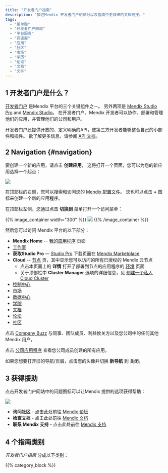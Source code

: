 ```yaml
---
title: "开发者门户指南"
description: "描述Mendix 开发者门户的部分以及指南中更详细的文档链接。"
tags:
  - "菜单键"
  - "开发者门户网站"
  - "平台服务"
  - "调速器"
  - "应用"
  - "社区"
  - "市场"
  - "学历"
  - "论坛"
  - "文档"
  - "文件"
---
```


## 1 开发者门户是什么？

[开发者门户](http://sprintr.home.mendix.com) 是Mendix 平台的三个关键组件之一。 另外两项是 [Mendix Studio Pro](/refguide/modeling) and [Mendix Studio](/studio/)。 在开发者门户，Mendix 开发者可以协作、部署和管理他们的应用，并管理他们的公司和用户。

开发者门户还提供开放的、定义明确的API，使第三方开发者能够整合自己的小部件和插件。 欲了解更多信息，请参阅 [API 文档](/apidocs-mxsdk/apidocs/)。

## 2 Navigation {#navigation}

要创建一个新的应用，请点击 **创建应用**， 这将打开一个页面，您可以为您的新应用选择一个起点：

![](attachments/create-app.png)

在顶部栏的右侧，您可以搜索和访问您的 [Mendix 配置文件](/developerportal/mendix-profile/)。 您也可以点击 **+** 图标来创建一个新的应用程序。

在顶部栏左侧，您通过点击 **切换到** 菜单打开一个访问菜单：

{{% image_container width="300" %}}
![](attachments/switcher.png)
{{% /image_container %}}

然后您可以访问 Mendix 平台的以下部分：

* **Mendix Home** -- [我的应用程序](/developerportal/apps-list/) 页面
* [工作室](/studio/)
* **获取Studio Pro** — [Studio Pro](/refguide/) 下载页面在 [Mendix Marketplace](/appstore/)
* **Cloud**  -- [节点](/developerportal/deploy/node-permissions) 页，其中显示您可以访问的所有已授权的 Mendix 云节点
    * 点击本页面上的 **详情** 打开了部署到节点的应用程序的 [环境](/developerportal/deploy/environments) 页面
    * 关于顶部栏中 **Cluster Manager** 选项的详细信息，见 [创建一个私人Cloud Cluster](/developerportal/deploy/private-cloud-cluster)
* [控制中心](/developerportal/control-center/)
* [市场](/appstore/)
* [数据中心](/data-hub/)
* [学院](https://academy.mendix.com/link/home)
* [文档](https://docs.mendix.com/)
* [论坛](/developerportal/community-tools/mendix-forum)
* [社区](community-tools)

点击 [Company Buzz](collaborate/buzz) 与同事、团队成员、利益攸关方以及您公司中的任何其他Mendix 用户。

点击 [公司应用程序](/developerportal/apps-list/#my-company-apps) 查看您公司成员创建的所有应用。

如果您想要打开旧的导航/页眉，点击您的头像并切换 **新导航** 到 **关闭**。

## 3 获得援助

点击开发者门户网站中的问题图标可以让Mendix 提供的选项获得帮助：

![](attachments/developerportal-assistance.jpg)

* **询问社区** - 点击此处前往 [Mendix 论坛](https://forum.mendixcloud.com/index4.html)
* **检查文档** - 点击此处前往 [Mendix 文档](https://docs.mendix.com/)
* **联系 Mendix 支持** - 点击此处前往 [Mendix 支持](https://support.mendix.com/hc/en-us)

## 4 个指南类别

*开发者门户指南* 分成以下类别：

{{% category_block %}}
